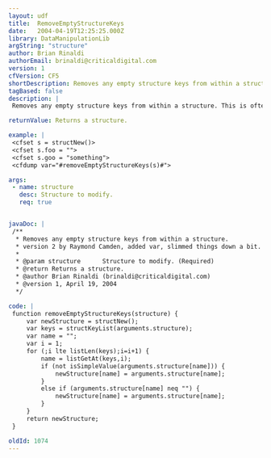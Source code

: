 ```yaml
---
layout: udf
title:  RemoveEmptyStructureKeys
date:   2004-04-19T12:25:25.000Z
library: DataManipulationLib
argString: "structure"
author: Brian Rinaldi
authorEmail: brinaldi@criticaldigital.com
version: 1
cfVersion: CF5
shortDescription: Removes any empty structure keys from within a structure.
tagBased: false
description: |
 Removes any empty structure keys from within a structure. This is often useful when passing FORM scope variables to a component as an argumentCollection.

returnValue: Returns a structure.

example: |
 <cfset s = structNew()>
 <cfset s.foo = "">
 <cfset s.goo = "something">
 <cfdump var="#removeEmptyStructureKeys(s)#">

args:
 - name: structure
   desc: Structure to modify.
   req: true


javaDoc: |
 /**
  * Removes any empty structure keys from within a structure.
  * version 2 by Raymond Camden, added var, slimmed things down a bit.
  * 
  * @param structure      Structure to modify. (Required)
  * @return Returns a structure. 
  * @author Brian Rinaldi (brinaldi@criticaldigital.com) 
  * @version 1, April 19, 2004 
  */

code: |
 function removeEmptyStructureKeys(structure) {
     var newStructure = structNew();
     var keys = structKeyList(arguments.structure);
     var name = "";
     var i = 1;
     for (;i lte listLen(keys);i=i+1) {
         name = listGetAt(keys,i);
         if (not isSimpleValue(arguments.structure[name])) {
             newStructure[name] = arguments.structure[name];
         }
         else if (arguments.structure[name] neq "") {
             newStructure[name] = arguments.structure[name];
         }
     }
     return newStructure;
 }

oldId: 1074
---
```


